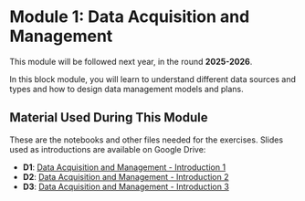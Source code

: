 # Module 1: Data Acquisition and Management

This module will be followed next year, in the round **2025-2026**.

In this block module, you will learn to understand different data sources and types and how to design data management models and plans.

## Material Used During This Module

These are the notebooks and other files needed for the exercises. Slides used as introductions are available on Google Drive:

- **D1**: [Data Acquisition and Management - Introduction 1](https://drive.google.com/file/d/12cWTQG5_vcoaz-puhBgH9GrfKUADmLdo/view?usp=sharing)
- **D2**: [Data Acquisition and Management - Introduction 2](https://drive.google.com/file/d/12hehfcdVOR0lpemy5Y-84EspCiOjr8e9/view?usp=sharing)
- **D3**: [Data Acquisition and Management - Introduction 3](https://drive.google.com/file/d/12nMYd6lIWQBQV1fOfRRbcf1S-oyCCsec/view?usp=sharing)

